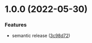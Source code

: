 # 1.0.0 (2022-05-30)


### Features

* semantic release ([3c98d72](https://github.com/KL-Engineering/monoceros/commit/3c98d72e7347eecc4a3a48db878ea58e752d2eaf))
